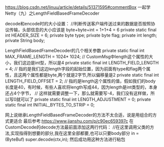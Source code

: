 https://blog.csdn.net/linuu/article/details/51371595#commentBox
一起学Netty（九）之LengthFieldBasedFrameDecoder

decode和encode时的大小设置：
//判断传送客户端传送过来的数据是否按照协议传输，头部信息的大小应该是 byte+byte+int = 1+1+4 = 6
    private static final int HEADER_SIZE = 6;
    private byte type;
    private byte flag;
    private int length;
    private String body;

LengthFieldBasedFrameDecoder的几个相关参数
private static final int MAX_FRAME_LENGTH = 1024* 1024;
    // CustomMsg中length这个属性的大小，我们这边是int型，所以是4
    private static final int LENGTH_FIELD_LENGTH = 4;
    // 指的是我们这边length字段的起始位置，因为前面有type和flag两个属性，且这两个属性都是byte,两个就是2字节,所以偏移量是2
    private static final int LENGTH_FIELD_OFFSET = 2;
    // 指的是length这个属性的值，假如我们的body长度是40，有时候，有些人喜欢将length写成44，因为length是int类型的，本身还占4个字节，
    // 这样就需要调整一下，那么就需要写-4，我们没有这样做，所以写0就可以了
    private static final int LENGTH_ADJUSTMENT = 0;
    private static final int INITIAL_BYTES_TO_STRIP = 0;

网上说继承LengthFieldBasedFrameDecoder的方法不太合适，说是用组合的方式更适合
最后参考:https://www.jianshu.com/p/c90ec659397c  在CustomDecode的decode方法最前面添加这两行代码：
//在这里调用父类的方法,实现指得到想要的部分,我在这里全部都要,也可以只要body部分
        in = (ByteBuf) super.decode(ctx,in);
然后成功用这种方法进行粘包



